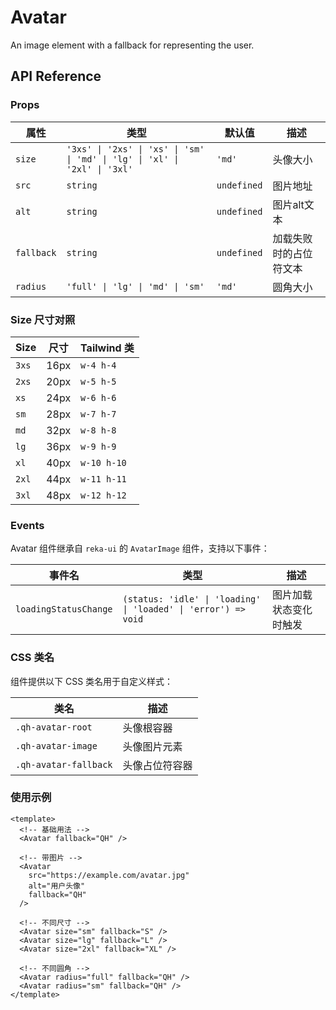# Avatar
An image element with a fallback for representing the user.

<script setup>
import { Avatar } from 'qh-ui'
</script>

<ComponentPreview name="AvatarDemo">
  <div class="flex gap-2">
    <Avatar
      size="2xl"
      fallback="QH"
    />
    <Avatar
      size="2xl"
      radius="full"
    />
  </div>
</ComponentPreview>

## API Reference

### Props

| 属性 | 类型 | 默认值 | 描述 |
| --- | --- | --- | --- |
| `size` | `'3xs' \| '2xs' \| 'xs' \| 'sm' \| 'md' \| 'lg' \| 'xl' \| '2xl' \| '3xl'` | `'md'` | 头像大小 |
| `src` | `string` | `undefined` | 图片地址 |
| `alt` | `string` | `undefined` | 图片alt文本 |
| `fallback` | `string` | `undefined` | 加载失败时的占位符文本 |
| `radius` | `'full' \| 'lg' \| 'md' \| 'sm'` | `'md'` | 圆角大小 |

### Size 尺寸对照

| Size | 尺寸 | Tailwind 类 |
| --- | --- | --- |
| `3xs` | 16px | `w-4 h-4` |
| `2xs` | 20px | `w-5 h-5` |
| `xs` | 24px | `w-6 h-6` |
| `sm` | 28px | `w-7 h-7` |
| `md` | 32px | `w-8 h-8` |
| `lg` | 36px | `w-9 h-9` |
| `xl` | 40px | `w-10 h-10` |
| `2xl` | 44px | `w-11 h-11` |
| `3xl` | 48px | `w-12 h-12` |

### Events

Avatar 组件继承自 `reka-ui` 的 `AvatarImage` 组件，支持以下事件：

| 事件名 | 类型 | 描述 |
| --- | --- | --- |
| `loadingStatusChange` | `(status: 'idle' \| 'loading' \| 'loaded' \| 'error') => void` | 图片加载状态变化时触发 |

### CSS 类名

组件提供以下 CSS 类名用于自定义样式：

| 类名 | 描述 |
| --- | --- |
| `.qh-avatar-root` | 头像根容器 |
| `.qh-avatar-image` | 头像图片元素 |
| `.qh-avatar-fallback` | 头像占位符容器 |

### 使用示例

```vue
<template>
  <!-- 基础用法 -->
  <Avatar fallback="QH" />

  <!-- 带图片 -->
  <Avatar
    src="https://example.com/avatar.jpg"
    alt="用户头像"
    fallback="QH"
  />

  <!-- 不同尺寸 -->
  <Avatar size="sm" fallback="S" />
  <Avatar size="lg" fallback="L" />
  <Avatar size="2xl" fallback="XL" />

  <!-- 不同圆角 -->
  <Avatar radius="full" fallback="QH" />
  <Avatar radius="sm" fallback="QH" />
</template>
```
